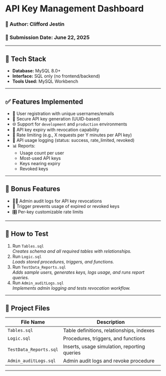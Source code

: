 # API Key Management Dashboard

### 👤 Author: Clifford Jestin  
### 📅 Submission Date: June 22, 2025

---

## 🔧 Tech Stack

- **Database:** MySQL 8.0+
- **Interface:** SQL only (no frontend/backend)
- **Tools Used:** MySQL Workbench

---

## ✅ Features Implemented

- 👥 User registration with unique usernames/emails
- 🔐 Secure API key generation (UUID-based)
- 🌐 Support for `development` and `production` environments
- 📅 API key expiry with revocation capability
- 🚦 Rate limiting (e.g., X requests per Y minutes per API key)
- 📝 API usage logging (status: success, rate_limited, revoked)
- 📊 Reports:
  - Usage count per user
  - Most-used API keys
  - Keys nearing expiry
  - Revoked keys

---

## 🌟 Bonus Features

- 🧑‍💼 Admin audit logs for API key revocations
- 🚫 Trigger prevents usage of expired or revoked keys
- 🎛 Per-key customizable rate limits

---

## 🧪 How to Test

1. Run `Tables.sql`  
   _Creates schema and all required tables with relationships._
2. Run `Logic.sql`  
   _Loads stored procedures, triggers, and functions._
3. Run `TestData_Reports.sql`  
   _Adds sample users, generates keys, logs usage, and runs report queries._
4. Run `Admin_auditLogs.sql`  
   _Implements admin logging and tests revocation workflow._

---

## 📁 Project Files

| File Name              | Description                                 |
|------------------------|---------------------------------------------|
| `Tables.sql`           | Table definitions, relationships, indexes   |
| `Logic.sql`            | Procedures, triggers, and functions         |
| `TestData_Reports.sql` | Inserts, usage simulation, reporting queries|
| `Admin_auditLogs.sql`  | Admin audit logs and revoke procedure       |

---

